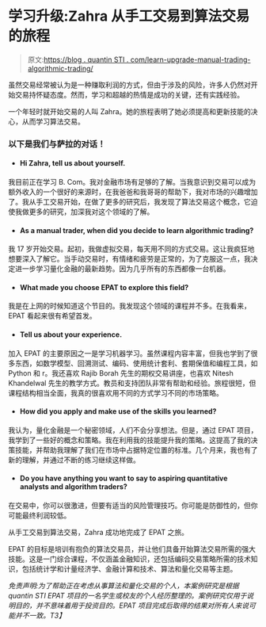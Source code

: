 # 学习升级:Zahra 从手工交易到算法交易的旅程

> 原文:[https://blog . quantin STI . com/learn-upgrade-manual-trading-algorithmic-trading/](https://blog.quantinsti.com/learn-upgrade-manual-trading-algorithmic-trading/)

虽然交易经常被认为是一种赚取利润的方式，但由于涉及的风险，许多人仍然对开始交易持怀疑态度。然而，学习和超越的热情是成功的关键，还有实践经验。

一个年轻时就开始交易的人叫 Zahra。她的旅程表明了她必须提高和更新技能的决心，从而学习算法交易。

### 以下是我们与萨拉的对话！

*   #### Hi Zahra, tell us about yourself.

我目前正在学习 B. Com。我对金融市场有足够的了解。当我意识到交易可以成为额外收入的一个很好的来源时，在我爸爸和我哥哥的帮助下，我对市场的兴趣增加了。我从手工交易开始，在做了更多的研究后，我发现了算法交易这个概念，它迫使我做更多的研究，加深我对这个领域的了解。

*   #### As a manual trader, when did you decide to learn algorithmic trading?

我 17 岁开始交易。起初，我做虚拟交易，每天用不同的方式交易。这让我疯狂地想要深入了解它。当手动交易时，有情绪和疲劳是正常的，为了克服这一点，我决定进一步学习量化金融的最新趋势。因为几乎所有的东西都像一台机器。

*   #### What made you choose EPAT to explore this field?

我是在上网的时候知道这个节目的。我发现这个领域的课程并不多。在我看来，EPAT 看起来很有希望首发。

*   #### Tell us about your experience.

加入 EPAT 的主要原因之一是学习机器学习。虽然课程内容丰富，但我也学到了很多东西，如数学模型、回溯测试、编码、使用统计套利、套期保值和编程工具，如 Python 和 r。我还喜欢 Rajib Borah 先生的期权交易讲座，也喜欢 Nitesh Khandelwal 先生的教学方式。教员和支持团队非常有帮助和经验。旅程很短，但课程结构相当全面，我真的很喜欢用不同的方式学习不同的市场策略。

*   #### How did you apply and make use of the skills you learned?

我认为，量化金融是一个秘密领域，人们不会分享想法。但是，通过 EPAT 项目，我学到了一些好的概念和策略。我在利用我的技能提升我的策略。这提高了我的决策技能，并帮助我理解了我们在市场中占据特定位置的标准。几个月来，我也有了新的理解，并通过不断的练习继续这样做。

*   #### Do you have anything you want to say to aspiring quantitative analysts and algorithm traders?

在交易中，你可以很激进，但要有适当的风险管理技巧。你可能是防御性的，但你可能最终利润较低。

从手工交易到算法交易，Zahra 成功地完成了 EPAT 之旅。

EPAT 的目标是培训有抱负的算法交易员，并让他们具备开始算法交易所需的强大技能。这是一门综合课程，不仅涵盖金融知识，还包括编码交易策略所需的技术知识，包括统计学和计量经济学、金融计算和技术、算法和量化交易等主题。

*免责声明:为了帮助正在考虑从事算法和量化交易的个人，本案例研究是根据 quantin STI EPAT 项目的一名学生或校友的个人经历整理的。案例研究仅用于说明目的，并不意味着用于投资目的。EPAT 项目完成后取得的结果对所有人来说可能并不一致。T3】*